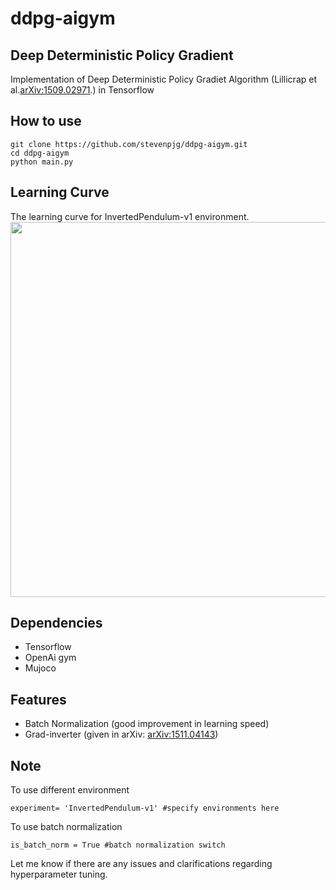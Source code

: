 # ddpg-aigym

## Deep Deterministic Policy Gradient
Implementation of Deep Deterministic Policy Gradiet Algorithm (Lillicrap et al.[arXiv:1509.02971](http://arxiv.org/abs/1509.02971).) in Tensorflow

## How to use
```
git clone https://github.com/stevenpjg/ddpg-aigym.git
cd ddpg-aigym
python main.py
```

## Learning Curve
The learning curve for InvertedPendulum-v1 environment.  
<img src="https://github.com/stevenpjg/ddpg-aigym/blob/master/learning_curve.png" width="800" height="600" />
## Dependencies
- Tensorflow
- OpenAi gym
- Mujoco

## Features
- Batch Normalization (good improvement in learning speed)
- Grad-inverter (given in arXiv: [arXiv:1511.04143](http://arxiv.org/abs/1511.04143))

## Note
To use different environment
```
experiment= 'InvertedPendulum-v1' #specify environments here

```
To use batch normalization
```
is_batch_norm = True #batch normalization switch
```
Let me know if there are any issues and clarifications regarding hyperparameter tuning.








